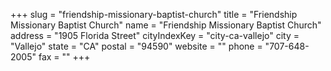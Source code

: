 +++
slug = "friendship-missionary-baptist-church"
title = "Friendship Missionary Baptist Church"
name = "Friendship Missionary Baptist Church"
address = "1905 Florida Street"
cityIndexKey = "city-ca-vallejo"
city = "Vallejo"
state = "CA"
postal = "94590"
website = ""
phone = "707-648-2005"
fax = ""
+++
